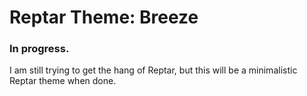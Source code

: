 # Reptar Theme: Breeze
### In progress.
I am still trying to get the hang of Reptar, but this will be a minimalistic Reptar theme when done.
